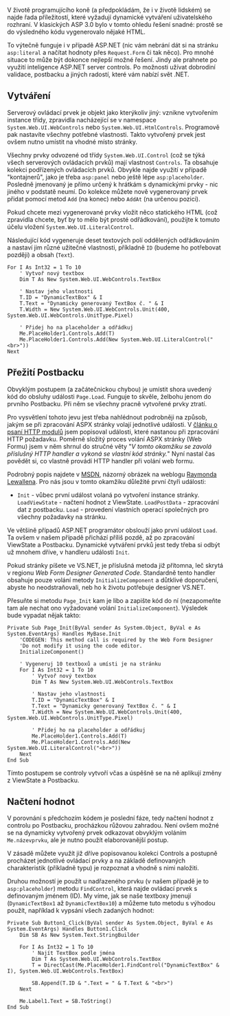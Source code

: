 <!-- dcterms:identifier = aspnetcz#27 -->
<!-- dcterms:title = Dynamické vytváření ASP.NET server controls -->
<!-- dcterms:abstract = ASP.NET umožňují programové vytváření serverových ovládacích prvků. U formulářových prvků ovšem může být problém s postbackem. Jednoduchý leč výživný příkládek -->
<!-- np9:categoryId = 1 -->
<!-- x4w:category = IT -->
<!-- np9:authorId = 1 -->
<!-- np9:authorEmail = michal.valasek@altairis.cz -->
<!-- dcterms:creator = Michal Altair Valášek -->
<!-- dcterms:created = 2005-03-29T04:51:42.85+02:00 -->
<!-- dcterms:dateAccepted = 2005-03-29T04:51:42.85+02:00 -->

V životě programujícího koně (a předpokládám, že i v životě lidském) se najde řada příležitostí, které vyžadují dynamické vytváření uživatelského rozhraní. V klasických ASP 3.0 bylo v tomto ohledu řešení snadné: prostě se do výsledného kódu vygenerovalo nějaké HTML. 

To výtečně funguje i v případě ASP.NET (nic vám nebrání dát si na stránku `asp:literal` a načítat hodnoty přes `Request.Form` či tak něco). Pro mnohé situace to může být dokonce nejlepší možné řešení. Jindy ale prahnete po využití inteligence ASP.NET server controls. Po možnosti užívat dobrodiní validace, postbacku a jiných radostí, které vám nabízí svět .NET.

## Vytváření

Serverový ovládací prvek je objekt jako kterýkoliv jiný: vznikne vytvořením instance třídy, zpravidla nacházející se v namespace `System.Web.UI.WebControls` nebo `System.Web.UI.HtmlControls`. Programově pak nastavíte všechny potřebné vlastnosti. Takto vytvořený prvek jest ovšem nutno umístit na vhodné místo stránky.

Všechny prvky odvozené od třídy `System.Web.UI.Control` (což se týká všech serverových ovládacích prvků) mají vlastnost `Controls`. Ta obsahuje kolekci podřízených ovládacích prvků. Obvykle najde využití v případě "kontajnerů", jako je třeba `asp:panel` nebo ještě lépe `asp:placeholder`. Posledně jmenovaný je přímo určený k hrátkám s dynamickými prvky - nic jiného v podstatě neumí. Do kolekce můžete nově vygenerovaný prvek přidat pomocí metod `Add` (na konec) nebo `AddAt` (na určenou pozici).

Pokud chcete mezi vygenerované prvky vložit něco statického HTML (což zpravidla chcete, byť by to mělo být prosté odřádkování), použijte k tomuto účelu vložení `System.Web.UI.LiteralControl`.

Následující kód vygeneruje deset textových polí oddělených odřádkováním a nastaví jim různé užitečné vlastnosti, příkladně `ID` (budeme ho potřebovat později) a obsah (`Text`).

    For I As Int32 = 1 To 10
        ' Vytvoř nový textbox
        Dim T As New System.Web.UI.WebControls.TextBox

        ' Nastav jeho vlastnosti
        T.ID = "DynamicTextBox" & I
        T.Text = "Dynamicky generovaný TextBox č. " & I
        T.Width = New System.Web.UI.WebControls.Unit(400, System.Web.UI.WebControls.UnitType.Pixel)

        ' Přidej ho na placeholder a odřádkuj
        Me.PlaceHolder1.Controls.Add(T)
        Me.PlaceHolder1.Controls.Add(New System.Web.UI.LiteralControl("<br>"))
    Next

## Přežití Postbacku

Obvyklým postupem (a začátečnickou chybou) je umístit shora uvedený kód do obsluhy události `Page.Load`. Funguje to skvěle, želbohu jenom do prvního Postbacku. Při něm se všechny pracně vytvořené prvky ztratí.

Pro vysvětlení tohoto jevu jest třeba nahlédnout podrobněji na způsob, jakým se při zpracování ASPX stránky volají jednotlivé události. V [článku o psaní HTTP modulů](/entry/article-20050116.aspx) jsem popisoval události, které nastanou při zpracování HTTP požadavku. Poměrně složitý proces volání ASPX stránky (Web Formu) jsem v něm shrnul do stručné věty "*V tomto okamžiku se zavolá příslušný HTTP handler a vykoná se vlastní kód stránky.*" Nyní nastal čas povědět si, co vlastně provádí HTTP handler při volání web formu.

Podrobný popis najdete v [MSDN](http://msdn.microsoft.com/library/default.asp?url=/library/en-us/cpguide/html/cpconcontrolexecutionlifecycle.asp), názorný obrázek na weblogu [Raymonda Lewallena](http://codebetter.com/blogs/raymond.lewallen/archive/2005/03/10/59583.aspx). Pro nás jsou v tomto okamžiku důležité první čtyři události:

*   `Init` - vůbec první událost volaná po vytvoření instance stránky. 
`LoadViewState` - načtení hodnot z ViewState. 
`LoadPostData` - zpracování dat z postbacku. 
`Load` - provedení vlastních operací společných pro všechny požadavky na stránku.

Ve většině případů ASP.NET programátor obslouží jako první událost `Load`. Ta ovšem v našem případě přichází příliš pozdě, až po zpracování ViewState a Postbacku. Dynamické vytváření prvků jest tedy třeba si odbýt už mnohem dříve, v handleru události `Init`.

Pokud stránky píšete ve VS.NET, je příslušná metoda již přítomna, leč skrytá v regionu *Web Form Designer Generated Code*. Standardně tento handler obsahuje pouze volání metody `InitializeComponent` a důtklivé doporučení, abyste ho neodstraňovali, neb ho k životu potřebuje designer VS.NET.

Přesuňte si metodu `Page_Init` kam je libo a zapište kód do ní (nezapomeňte tam ale nechat ono vyžadované volání `InitializeComponent`). Výsledek bude vypadat nějak takto:

    Private Sub Page_Init(ByVal sender As System.Object, ByVal e As System.EventArgs) Handles MyBase.Init
        'CODEGEN: This method call is required by the Web Form Designer
        'Do not modify it using the code editor.
        InitializeComponent()

        ' Vygeneruj 10 textboxů a umísti je na stránku
        For I As Int32 = 1 To 10
            ' Vytvoř nový textbox
            Dim T As New System.Web.UI.WebControls.TextBox

            ' Nastav jeho vlastnosti
            T.ID = "DynamicTextBox" & I
            T.Text = "Dynamicky generovaný TextBox č. " & I
            T.Width = New System.Web.UI.WebControls.Unit(400, System.Web.UI.WebControls.UnitType.Pixel)

            ' Přidej ho na placeholder a odřádkuj
            Me.PlaceHolder1.Controls.Add(T)
            Me.PlaceHolder1.Controls.Add(New System.Web.UI.LiteralControl("<br>"))
        Next
    End Sub

Tímto postupem se controly vytvoří včas a úspěšně se na ně aplikují změny z ViewState a Postbacku.

## Načtení hodnot

V porovnání s předchozím kódem je poslední fáze, tedy načtení hodnot z controlu po Postbacku, procházkou růžovou zahradou. Není ovšem možné se na dynamicky vytvořený prvek odkazovat obvyklým voláním `Me.názevprvku`, ale je nutno použít elaborovanější postup.

V zásadě můžete využít již dříve popisovanou kolekci Controls a postupně procházet jednotlivé ovládací prvky a na základě definovaných charakteristik (příkladně typu) je rozpoznat a vhodně s nimi naložiti.

Druhou možností je použít u nadřazeného prvku (v našem případě je to `asp:placeholder`) metodu `FindControl`, která najde ovládací prvek s definovaným jménem (ID). My víme, jak se naše textboxy jmenují (`DynamicTextBox1` až `DynamicTextBox10`) a můžeme tuto metodu s výhodou použít, například k vypsání všech zadaných hodnot:

    Private Sub Button1_Click(ByVal sender As System.Object, ByVal e As System.EventArgs) Handles Button1.Click
        Dim SB As New System.Text.StringBuilder

        For I As Int32 = 1 To 10
            ' Najít TextBox podle jména
            Dim T As System.Web.UI.WebControls.TextBox
            T = DirectCast(Me.PlaceHolder1.FindControl("DynamicTextBox" & I), System.Web.UI.WebControls.TextBox)

            SB.Append(T.ID & ".Text = " & T.Text & "<br>")
        Next

        Me.Label1.Text = SB.ToString()
    End Sub